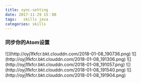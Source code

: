 ```yaml
---
title: sync-setting
date: 2017-11-29 15：00
tags:   skills java
categories: skills
---
```

<h3>同步你的Atom设置</h3>
![](http://oyj1fkfcr.bkt.clouddn.com/2018-01-08_190736.png)
![](http://oyj1fkfcr.bkt.clouddn.com/2018-01-08_191306.png)
![](http://oyj1fkfcr.bkt.clouddn.com/2018-01-08_191057.png)
![](http://oyj1fkfcr.bkt.clouddn.com/2018-01-08_191540.png)
![](http://oyj1fkfcr.bkt.clouddn.com/2018-01-08_191904.png)

